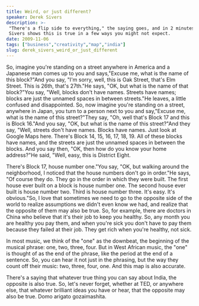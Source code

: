 ```yaml
---
title: Weird, or just different?
speaker: Derek Sivers
description: >-
 "There's a flip side to everything," the saying goes, and in 2 minutes, Derek
 Sivers shows this is true in a few ways you might not expect.
date: 2009-11-06
tags: ["business","creativity","map","india"]
slug: derek_sivers_weird_or_just_different
---
```


So, imagine you're standing on a street anywhere in America and a Japanese man comes up to
you and says,"Excuse me, what is the name of this block?"And you say, "I'm sorry, well,
this is Oak Street, that's Elm Street. This is 26th, that's 27th."He says, "OK, but what
is the name of that block?"You say, "Well, blocks don't have names. Streets have names;
blocks are just the unnamed spaces in between streets."He leaves, a little confused and
disappointed. So, now imagine you're standing on a street, anywhere in Japan, you turn to a
person next to you and say,"Excuse me, what is the name of this street?"They say, "Oh,
well that's Block 17 and this is Block 16."And you say, "OK, but what is the name of this
street?"And they say, "Well, streets don't have names. Blocks have names. Just look at
Google Maps here. There's Block 14, 15, 16, 17, 18, 19. All of these blocks have names,
and the streets are just the unnamed spaces in between the blocks. And you say then, "OK,
then how do you know your home address?"He said, "Well, easy, this is District
Eight.

There's Block 17, house number one."You say, "OK, but walking around the neighborhood, I
noticed that the house numbers don't go in order."He says, "Of course they do. They go in
the order in which they were built. The first house ever built on a block is house number
one. The second house ever built is house number two. Third is house number three. It's
easy. It's obvious."So, I love that sometimes we need to go to the opposite side of the
world to realize assumptions we didn't even know we had, and realize that the opposite of
them may also be true. So, for example, there are doctors in China who believe that it's
their job to keep you healthy. So, any month you are healthy you pay them, and when you're
sick you don't have to pay them because they failed at their job. They get rich when
you're healthy, not sick. 

In most music, we think of the "one" as the downbeat, the beginning of the musical phrase:
one, two, three, four. But in West African music, the "one" is thought of as the end of
the phrase, like the period at the end of a sentence. So, you can hear it not just in the
phrasing, but the way they count off their music: two, three, four, one. And this map is
also accurate. 

There's a saying that whatever true thing you can say about India, the opposite is also
true. So, let's never forget, whether at TED, or anywhere else, that whatever brilliant
ideas you have or hear, that the opposite may also be true. Domo arigato
gozaimashita.

<!--
ad_duration=3.33
event="TEDIndia 2009"
external_start_time=0
intro_duration=11.82
is_subtitle_required="False"
is_talk_featured="True"
language="en"
language_swap="False"
native_language="en"
number_of_related_talks=6
number_of_speakers=1
number_of_subtitled_videos=68
number_of_tags=4
number_of_talk_download_languages=70
number_of_talk_more_resources=0
number_of_talk_recommendations=0
number_of_talks_take_actions=0
post_ad_duration=0.83
published_timestamp="2010-01-29 08:54:00"
recording_date="2009-11-06"
speaker_description="Entrepreneur"
speaker_is_published=1
speaker_name="Derek Sivers"
speaker_what_others_say="Derek Sivers is changing the way music is bought and sold. A musicians' savior. One of the last music-business folk heroes."
talk_name="Weird, or just different?"
talks_tags=["business","creativity","map","india"]
url_photo_speaker="https://pe.tedcdn.com/images/ted/144960_254x191.jpg"
url_photo_talk="https://pe.tedcdn.com/images/ted/144959_800x600.jpg"
url_webpage="https://www.ted.com/talks/derek_sivers_weird_or_just_different"
video_type_name="TED Stage Talk"
-->